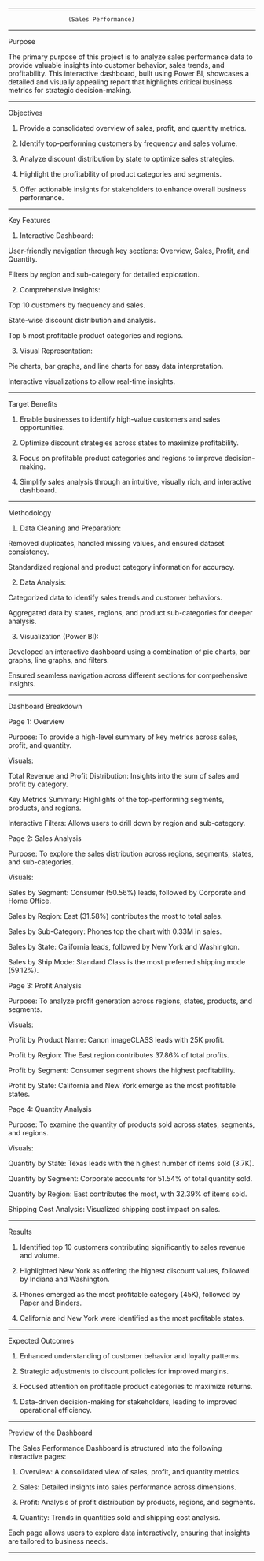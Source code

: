 


---

                     (Sales Performance)


---

Purpose

The primary purpose of this project is to analyze sales performance data to provide valuable insights into customer behavior, sales trends, and profitability. This interactive dashboard, built using Power BI, showcases a detailed and visually appealing report that highlights critical business metrics for strategic decision-making.


---

Objectives

1. Provide a consolidated overview of sales, profit, and quantity metrics.


2. Identify top-performing customers by frequency and sales volume.


3. Analyze discount distribution by state to optimize sales strategies.


4. Highlight the profitability of product categories and segments.


5. Offer actionable insights for stakeholders to enhance overall business performance.




---

Key Features

1. Interactive Dashboard:

User-friendly navigation through key sections: Overview, Sales, Profit, and Quantity.

Filters by region and sub-category for detailed exploration.



2. Comprehensive Insights:

Top 10 customers by frequency and sales.

State-wise discount distribution and analysis.

Top 5 most profitable product categories and regions.



3. Visual Representation:

Pie charts, bar graphs, and line charts for easy data interpretation.

Interactive visualizations to allow real-time insights.





---

Target Benefits

1. Enable businesses to identify high-value customers and sales opportunities.


2. Optimize discount strategies across states to maximize profitability.


3. Focus on profitable product categories and regions to improve decision-making.


4. Simplify sales analysis through an intuitive, visually rich, and interactive dashboard.




---

Methodology

1. Data Cleaning and Preparation:

Removed duplicates, handled missing values, and ensured dataset consistency.

Standardized regional and product category information for accuracy.



2. Data Analysis:

Categorized data to identify sales trends and customer behaviors.

Aggregated data by states, regions, and product sub-categories for deeper analysis.



3. Visualization (Power BI):

Developed an interactive dashboard using a combination of pie charts, bar graphs, line graphs, and filters.

Ensured seamless navigation across different sections for comprehensive insights.





---

Dashboard Breakdown

Page 1: Overview

Purpose: To provide a high-level summary of key metrics across sales, profit, and quantity.

Visuals:

Total Revenue and Profit Distribution: Insights into the sum of sales and profit by category.

Key Metrics Summary: Highlights of the top-performing segments, products, and regions.

Interactive Filters: Allows users to drill down by region and sub-category.



Page 2: Sales Analysis

Purpose: To explore the sales distribution across regions, segments, states, and sub-categories.

Visuals:

Sales by Segment: Consumer (50.56%) leads, followed by Corporate and Home Office.

Sales by Region: East (31.58%) contributes the most to total sales.

Sales by Sub-Category: Phones top the chart with 0.33M in sales.

Sales by State: California leads, followed by New York and Washington.

Sales by Ship Mode: Standard Class is the most preferred shipping mode (59.12%).



Page 3: Profit Analysis

Purpose: To analyze profit generation across regions, states, products, and segments.

Visuals:

Profit by Product Name: Canon imageCLASS leads with 25K profit.

Profit by Region: The East region contributes 37.86% of total profits.

Profit by Segment: Consumer segment shows the highest profitability.

Profit by State: California and New York emerge as the most profitable states.



Page 4: Quantity Analysis

Purpose: To examine the quantity of products sold across states, segments, and regions.

Visuals:

Quantity by State: Texas leads with the highest number of items sold (3.7K).

Quantity by Segment: Corporate accounts for 51.54% of total quantity sold.

Quantity by Region: East contributes the most, with 32.39% of items sold.

Shipping Cost Analysis: Visualized shipping cost impact on sales.




---

Results

1. Identified top 10 customers contributing significantly to sales revenue and volume.


2. Highlighted New York as offering the highest discount values, followed by Indiana and Washington.


3. Phones emerged as the most profitable category (45K), followed by Paper and Binders.


4. California and New York were identified as the most profitable states.




---

Expected Outcomes

1. Enhanced understanding of customer behavior and loyalty patterns.


2. Strategic adjustments to discount policies for improved margins.


3. Focused attention on profitable product categories to maximize returns.


4. Data-driven decision-making for stakeholders, leading to improved operational efficiency.




---

Preview of the Dashboard

The Sales Performance Dashboard is structured into the following interactive pages:

1. Overview: A consolidated view of sales, profit, and quantity metrics.


2. Sales: Detailed insights into sales performance across dimensions.


3. Profit: Analysis of profit distribution by products, regions, and segments.


4. Quantity: Trends in quantities sold and shipping cost analysis.



Each page allows users to explore data interactively, ensuring that insights are tailored to business needs.


---



